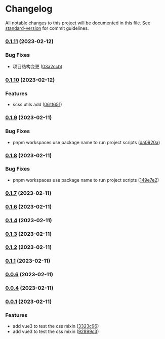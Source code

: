 # Changelog

All notable changes to this project will be documented in this file. See [standard-version](https://github.com/conventional-changelog/standard-version) for commit guidelines.

### [0.1.11](https://github.com/laoer536/fast-scss/compare/v0.1.10...v0.1.11) (2023-02-12)


### Bug Fixes

* 项目结构变更 ([03a2ccb](https://github.com/laoer536/fast-scss/commit/03a2ccbf5292a08b11db18c5428e47cecb07bf19))

### [0.1.10](https://github.com/laoer536/fast-scss/compare/v0.1.9...v0.1.10) (2023-02-12)


### Features

* scss utils add ([061f651](https://github.com/laoer536/fast-scss/commit/061f65108624873f4003f39edd7d81f2b17f1e2c))

### [0.1.9](https://github.com/laoer536/fast-scss/compare/v0.1.8...v0.1.9) (2023-02-11)


### Bug Fixes

* pnpm workspaces use package name to run project scripts ([da0920a](https://github.com/laoer536/fast-scss/commit/da0920a41ee0ec07fe74adec7d32ff20ac66b667))

### [0.1.8](https://github.com/laoer536/fast-scss/compare/v0.1.7...v0.1.8) (2023-02-11)


### Bug Fixes

* pnpm workspaces use package name to run project scripts ([149e7e2](https://github.com/laoer536/fast-scss/commit/149e7e25c645147fb490d416602370c5385c56f5))

### [0.1.7](https://github.com/laoer536/fast-scss/compare/v0.1.6...v0.1.7) (2023-02-11)

### [0.1.6](https://github.com/laoer536/fast-scss/compare/v0.0.12...v0.1.6) (2023-02-11)

### [0.1.4](https://github.com/laoer536/fast-scss/compare/v0.0.11...v0.1.4) (2023-02-11)

### [0.1.3](https://github.com/laoer536/fast-scss/compare/v0.0.10...v0.1.3) (2023-02-11)

### [0.1.2](https://github.com/laoer536/fast-scss/compare/v0.0.9...v0.1.2) (2023-02-11)

### [0.1.1](https://github.com/laoer536/fast-scss/compare/v0.0.8...v0.1.1) (2023-02-11)

### [0.0.6](https://github.com/laoer536/fast-scss/compare/v0.0.7...v0.0.6) (2023-02-11)

### [0.0.4](https://github.com/laoer536/fast-scss/compare/v0.0.6...v0.0.4) (2023-02-11)

### [0.0.1](https://github.com/laoer536/fast-scss/compare/v0.0.3...v0.0.1) (2023-02-11)


### Features

* add vue3 to test the css mixin ([3323c96](https://github.com/laoer536/fast-scss/commit/3323c96febeb3d76843bbfd6dcfaf7084dfdf20b))
* add vue3 to test the css mixin ([92899c3](https://github.com/laoer536/fast-scss/commit/92899c38cd57b1c05bedd2d13ea6d47dbe5ad83c))

